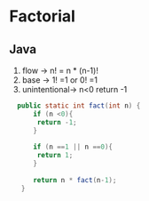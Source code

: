 # Factorial


## Java 


1. flow -> n! = n * (n-1)!
1. base -> 1! =1 or 0! =1
1. unintentional-> n<0 return -1

```java
  public static int fact(int n) {
      if (n <0){
       return -1;
      }
     
      if (n ==1 || n ==0){
       return 1;
      }
     
      return n * fact(n-1);
   }
```
